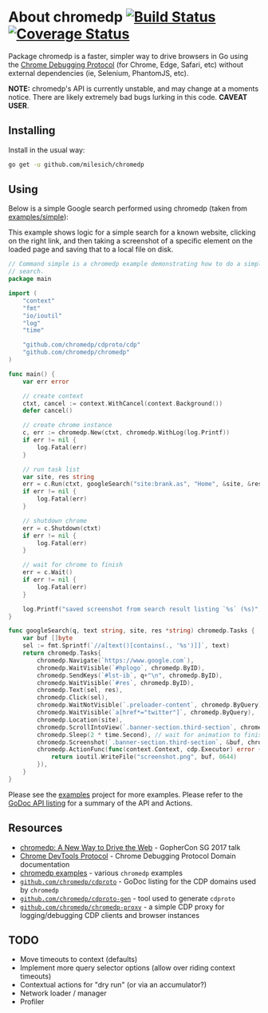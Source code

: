 # About chromedp [![Build Status][1]][2] [![Coverage Status][3]][4]

Package chromedp is a faster, simpler way to drive browsers in Go using the
[Chrome Debugging Protocol][5] (for Chrome, Edge, Safari, etc) without external
dependencies (ie, Selenium, PhantomJS, etc).

**NOTE:** chromedp's API is currently unstable, and may change at a moments
notice. There are likely extremely bad bugs lurking in this code. **CAVEAT USER**.

## Installing

Install in the usual way:

```sh
go get -u github.com/milesich/chromedp
```

## Using

Below is a simple Google search performed using chromedp (taken from
[examples/simple][6]):

This example shows logic for a simple search for a known website, clicking on
the right link, and then taking a screenshot of a specific element on the
loaded page and saving that to a local file on disk.

```go
// Command simple is a chromedp example demonstrating how to do a simple google
// search.
package main

import (
	"context"
	"fmt"
	"io/ioutil"
	"log"
	"time"

	"github.com/chromedp/cdproto/cdp"
	"github.com/chromedp/chromedp"
)

func main() {
	var err error

	// create context
	ctxt, cancel := context.WithCancel(context.Background())
	defer cancel()

	// create chrome instance
	c, err := chromedp.New(ctxt, chromedp.WithLog(log.Printf))
	if err != nil {
		log.Fatal(err)
	}

	// run task list
	var site, res string
	err = c.Run(ctxt, googleSearch("site:brank.as", "Home", &site, &res))
	if err != nil {
		log.Fatal(err)
	}

	// shutdown chrome
	err = c.Shutdown(ctxt)
	if err != nil {
		log.Fatal(err)
	}

	// wait for chrome to finish
	err = c.Wait()
	if err != nil {
		log.Fatal(err)
	}

	log.Printf("saved screenshot from search result listing `%s` (%s)", res, site)
}

func googleSearch(q, text string, site, res *string) chromedp.Tasks {
	var buf []byte
	sel := fmt.Sprintf(`//a[text()[contains(., '%s')]]`, text)
	return chromedp.Tasks{
		chromedp.Navigate(`https://www.google.com`),
		chromedp.WaitVisible(`#hplogo`, chromedp.ByID),
		chromedp.SendKeys(`#lst-ib`, q+"\n", chromedp.ByID),
		chromedp.WaitVisible(`#res`, chromedp.ByID),
		chromedp.Text(sel, res),
		chromedp.Click(sel),
		chromedp.WaitNotVisible(`.preloader-content`, chromedp.ByQuery),
		chromedp.WaitVisible(`a[href*="twitter"]`, chromedp.ByQuery),
		chromedp.Location(site),
		chromedp.ScrollIntoView(`.banner-section.third-section`, chromedp.ByQuery),
		chromedp.Sleep(2 * time.Second), // wait for animation to finish
		chromedp.Screenshot(`.banner-section.third-section`, &buf, chromedp.ByQuery),
		chromedp.ActionFunc(func(context.Context, cdp.Executor) error {
			return ioutil.WriteFile("screenshot.png", buf, 0644)
		}),
	}
}
```

Please see the [examples][6] project for more examples. Please refer to the
[GoDoc API listing][7] for a summary of the API and Actions.

## Resources

* [chromedp: A New Way to Drive the Web][8] - GopherCon SG 2017 talk
* [Chrome DevTools Protocol][5] - Chrome Debugging Protocol Domain documentation
* [chromedp examples][6] - various `chromedp` examples
* [`github.com/chromedp/cdproto`][9] - GoDoc listing for the CDP domains used by `chromedp`
* [`github.com/chromedp/cdproto-gen`][10] - tool used to generate `cdproto`
* [`github.com/chromedp/chromedp-proxy`][11] - a simple CDP proxy for logging/debugging CDP clients and browser instances

## TODO

* Move timeouts to context (defaults)
* Implement more query selector options (allow over riding context timeouts)
* Contextual actions for "dry run" (or via an accumulator?)
* Network loader / manager
* Profiler

[1]: https://travis-ci.org/chromedp/chromedp.svg
[2]: https://travis-ci.org/chromedp/chromedp
[3]: https://coveralls.io/repos/chromedp/chromedp/badge.svg?branch=master&service=github
[4]: https://coveralls.io/github/chromedp/chromedp?branch=master
[5]: https://chromedevtools.github.io/devtools-protocol/
[6]: https://github.com/chromedp/examples
[7]: https://godoc.org/github.com/chromedp/chromedp
[8]: https://www.youtube.com/watch?v=_7pWCg94sKw
[9]: https://godoc.org/github.com/chromedp/cdproto
[10]: https://github.com/chromedp/cdproto-gen
[11]: https://github.com/chromedp/chromedp-proxy
